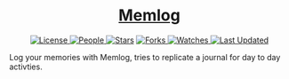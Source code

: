 <div align = "center">

<h1><a href="https://2kabhishek.github.io/Memlog">Memlog</a></h1>

<a href="https://github.com/2KAbhishek/Memlog/blob/main/LICENSE">
<img alt="License" src="https://img.shields.io/github/license/2kabhishek/Memlog?style=flat&color=eee&label="> </a>

<a href="https://github.com/2KAbhishek/Memlog/graphs/contributors">
<img alt="People" src="https://img.shields.io/github/contributors/2kabhishek/Memlog?style=flat&color=ffaaf2&label=People"> </a>

<a href="https://github.com/2KAbhishek/Memlog/stargazers">
<img alt="Stars" src="https://img.shields.io/github/stars/2kabhishek/Memlog?style=flat&color=98c379&label=Stars"></a>

<a href="https://github.com/2KAbhishek/Memlog/network/members">
<img alt="Forks" src="https://img.shields.io/github/forks/2kabhishek/Memlog?style=flat&color=66a8e0&label=Forks"> </a>

<a href="https://github.com/2KAbhishek/Memlog/watchers">
<img alt="Watches" src="https://img.shields.io/github/watchers/2kabhishek/Memlog?style=flat&color=f5d08b&label=Watches"> </a>

<a href="https://github.com/2KAbhishek/Memlog/pulse">
<img alt="Last Updated" src="https://img.shields.io/github/last-commit/2kabhishek/Memlog?style=flat&color=e06c75&label="> </a>

</div>

Log your memories with Memlog, tries to replicate a journal for day to day activties.
